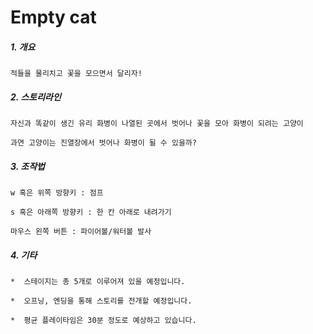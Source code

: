 # Empty cat

##### 1. 개요

    적들을 물리치고 꽃을 모으면서 달리자!
    
##### 2. 스토리라인
    
    자신과 똑같이 생긴 유리 화병이 나열된 곳에서 벗어나 꽃을 모아 화병이 되려는 고양이
    
    과연 고양이는 진열장에서 벗어나 화병이 될 수 있을까?
    
##### 3. 조작법
    
    w 혹은 위쪽 방향키 : 점프
    
    s 혹은 아래쪽 방향키 : 한 칸 아래로 내려가기
    
    마우스 왼쪽 버튼 : 파이어볼/워터볼 발사
    
##### 4. 기타

    *  스테이지는 총 5개로 이루어져 있을 예정입니다.
    
    *  오프닝, 엔딩을 통해 스토리를 전개할 예정입니다.
    
    *  평균 플레이타임은 30분 정도로 예상하고 있습니다.
   
